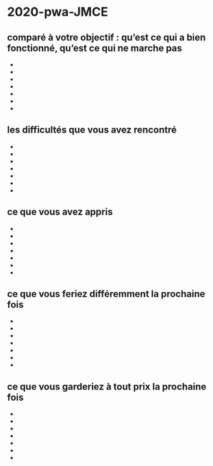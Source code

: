 # 2020-pwa-JMCE 
## comparé à votre objectif : qu’est ce qui a bien fonctionné, qu’est ce qui ne marche pas
*  
*  
*  
*  
*  
*  
*  
## les difficultés que vous avez rencontré
*  
*  
*  
*  
*  
*  
*  
## ce que vous avez appris
*  
*  
*  
*  
*  
*  
*  
## ce que vous feriez différemment la prochaine fois
*  
*  
*  
*  
*  
*  
*  
## ce que vous garderiez à tout prix la prochaine fois
*  
*  
*  
*  
*  
*  
*  